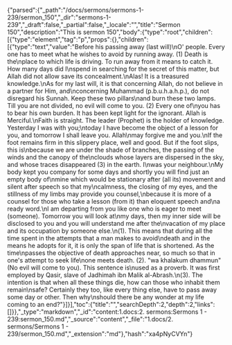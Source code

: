 {"parsed":{"_path":"/docs/sermons/sermons-1-239/sermon_150","_dir":"sermons-1-239","_draft":false,"_partial":false,"_locale":"","title":"Sermon 150","description":"This is sermon 150","body":{"type":"root","children":[{"type":"element","tag":"p","props":{},"children":[{"type":"text","value":"Before his passing away (last will)\nO' people. Every one has to meet what he wishes to avoid by running away. (1) Death is the\nplace to which life is driving. To run away from it means to catch it. How many days did I\nspend in searching for the secret of this matter, but Allah did not allow save its concealment.\nAlas! It is a treasured knowledge.\nAs for my last will, it is that concerning Allah, do not believe in a partner for Him, and\nconcerning Muhammad (p.b.u.h.a.h.p.), do not disregard his Sunnah. Keep these two pillars\nand burn these two lamps. Till you are not divided, no evil will come to you. (2) Every one of\nyou has to bear his own burden. It has been kept light for the ignorant. Allah is Merciful.\nFaith is straight. The leader (Prophet) is the holder of knowledge. Yesterday I was with you;\ntoday I have become the object of a lesson for you, and tomorrow I shall leave you. Allah\nmay forgive me and you.\nIf the foot remains firm in this slippery place, well and good. But if the foot slips, this is\nbecause we are under the shade of branches, the passing of the winds and the canopy of the\nclouds whose layers are dispersed in the sky, and whose traces disappeared (3) in the earth. I\nwas your neighbour.\nMy body kept you company for some days and shortly you will find just an empty body of\nmine which would be stationary after (all its) movement and silent after speech so that my\ncalmness, the closing of my eyes, and the stillness of my limbs may provide you counsel,\nbecause it is more of a counsel for those who take a lesson (from it) than eloquent speech and\na ready word.\nI am departing from you like one who is eager to meet (someone). Tomorrow you will look at\nmy days, then my inner side will be disclosed to you and you will understand me after the\nvacation of my place and its occupation by someone else.\n(1). This means that during all the time spent in the attempts that a man makes to avoid\ndeath and in the means he adopts for it, it is only the span of life that is shortened. As the time\npasses the objective of death approaches near, so much so that in one's attempt to seek life\none meets death. (2). \"wa khalakum dhammun\" (No evil will come to you). This sentence is\nused as a proverb. It was first employed by Qasir, slave of Jadhimah ibn Malik al-Abrash.\n(3). The intention is that when all these things die, how can those who inhabit them remain\nsafe? Certainly they too, like every thing else, have to pass away some day or other. Then why\nshould there be any wonder at my life coming to an end?"}]}],"toc":{"title":"","searchDepth":2,"depth":2,"links":[]}},"_type":"markdown","_id":"content:1.docs:2. sermons:Sermons 1 - 239:sermon_150.md","_source":"content","_file":"1.docs/2. sermons/Sermons 1 - 239/sermon_150.md","_extension":"md"},"hash":"xa4pNyCVYn"}